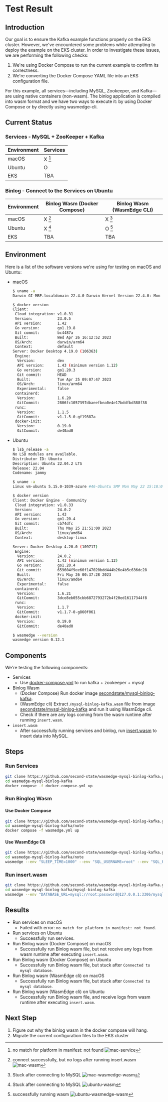 # Test Result

## Introduction

Our goal is to ensure the Kafka example functions properly on the EKS cluster. However, we've encountered some problems while attempting to deploy the example on the EKS cluster. In order to investigate these issues, we are performing the following checks:

1. We're using Docker Compose to run the current example to confirm its correctness.
2. We're converting the Docker Compose YAML file into an EKS configuration file.

For this example, all services—including MySQL, Zookeeper, and Kafka—are using native containers (non-wasm). The binlog application is compiled into wasm format and we have two ways to execute it: by using Docker Compose or by directly using wasmedge-cli.

## Current Status

### Services - MySQL + ZooKeeper + Kafka

| Environment | Services         |
| ----------- | ---------------- |
| macOS       | X [^mac-service] |
| Ubuntu      | O                |
| EKS         | TBA              |

### Binlog - Connect to the Services on Ubuntu

| Environment | Binlog Wasm (Docker Compose) | Binlog Wasm (WasmEdge CLI) |
| ----------- | ---------------------------- | -------------------------- |
| macOS       | X [^mac-wasm]                | X [^mac-wasmedge-wasm]     |
| Ubuntu      | X [^ubuntu-wasm]             | O [^ubuntu-wasmedge-wasm]  |
| EKS         | TBA                          | TBA                        |

[^mac-service]: no match for platform in manifest: not found ![mac-service](https://github.com/second-state/wasmedge-mysql-binlog-kafka/blob/add-k8s/note/images/mac-service.png?raw=true)
[^mac-wasm]: connect successfully, but no logs after running insert.wasm ![mac-wasm](https://github.com/second-state/wasmedge-mysql-binlog-kafka/blob/add-k8s/note/images/mac-wasm.png?raw=true)
[^mac-wasmedge-wasm]: Stuck after connecting to MySQL ![mac-wasmedge-wasm](https://github.com/second-state/wasmedge-mysql-binlog-kafka/blob/add-k8s/note/images/mac-wasmedge-wasm.png?raw=true)
[^ubuntu-wasm]: Stuck after connecting to MySQL ![ubuntu-wasm](https://github.com/second-state/wasmedge-mysql-binlog-kafka/blob/add-k8s/note/images/ubuntu-wasm.png?raw=true)
[^ubuntu-wasmedge-wasm]: successfully running wasm ![ubuntu-wasmedge-wasm](https://github.com/second-state/wasmedge-mysql-binlog-kafka/blob/add-k8s/note/images/ubuntu-wasmedge-wasm.png?raw=true)

## Environment

Here is a list of the software versions we're using for testing on macOS and Ubuntu:

- macOS

  ```bash
  $ uname -a
  Darwin GI-MBP.localdomain 22.4.0 Darwin Kernel Version 22.4.0: Mon Mar  6 20:59:58 PST 2023; root:xnu-8796.101.5~3/RELEASE_ARM64_T6020 arm64

  $ docker version
  Client:
   Cloud integration: v1.0.31
   Version:           23.0.5
   API version:       1.42
   Go version:        go1.19.8
   Git commit:        bc4487a
   Built:             Wed Apr 26 16:12:52 2023
   OS/Arch:           darwin/arm64
   Context:           default
  Server: Docker Desktop 4.19.0 (106363)
   Engine:
    Version:          dev
    API version:      1.43 (minimum version 1.12)
    Go version:       go1.20.3
    Git commit:       HEAD
    Built:            Tue Apr 25 09:07:47 2023
    OS/Arch:          linux/arm64
    Experimental:     false
   containerd:
    Version:          1.6.20
    GitCommit:        2806fc1057397dbaeefbea0e4e17bddfbd388f38
   runc:
    Version:          1.1.5
    GitCommit:        v1.1.5-0-gf19387a
   docker-init:
    Version:          0.19.0
    GitCommit:        de40ad0
  ```

- Ubuntu

  ```bash
  $ lsb_release -a
  No LSB modules are available.
  Distributor ID: Ubuntu
  Description: Ubuntu 22.04.2 LTS
  Release: 22.04
  Codename: jammy
  
  $ uname -a
  Linux vm-ubuntu 5.15.0-1039-azure #46-Ubuntu SMP Mon May 22 15:18:07 UTC 2023 x86_64 x86_64 x86_64 GNU/Linux
  
  $ docker version
  Client: Docker Engine - Community
   Cloud integration: v1.0.33
   Version:           24.0.2
   API version:       1.43
   Go version:        go1.20.4
   Git commit:        cb74dfc
   Built:             Thu May 25 21:51:00 2023
   OS/Arch:           linux/amd64
   Context:           desktop-linux
  
  Server: Docker Desktop 4.20.0 (109717)
   Engine:
    Version:          24.0.2
    API version:      1.43 (minimum version 1.12)
    Go version:       go1.20.4
    Git commit:       659604f9ee60f147020bdd444b26e4b5c636dc28
    Built:            Fri May 26 00:37:28 2023
    OS/Arch:          linux/amd64
    Experimental:     false
   containerd:
    Version:          1.6.21
    GitCommit:        3dce8eb055cbb6872793272b4f20ed16117344f8
   runc:
    Version:          1.1.7
    GitCommit:        v1.1.7-0-g860f061
   docker-init:
    Version:          0.19.0
    GitCommit:        de40ad0

  $ wasmedge --version
  wasmedge version 0.12.1
  ```

## Components

We're testing the following components:

- Services
  - Use [docker-compose.yml](https://github.com/second-state/wasmedge-mysql-binlog-kafka/blob/04a110e/docker-compose.yml) to run kafka + zookeeper + mysql
- Binlog Wasm
  - (Docker Compose) Run docker image [secondstate/mysql-binlog-kafka](https://hub.docker.com/r/secondstate/mysql-binlog-kafka/tags).
  - (WasmEdge cli) Extract `/mysql-binlog-kafka.wasm` file from image [secondstate/mysql-binlog-kafka](https://hub.docker.com/r/secondstate/mysql-binlog-kafka/tags) and run it using WasmEdge cli.
  - Check if there are any logs coming from the wasm runtime after running `insert.wasm`.
- `insert.wasm`
  - After successfully running services and binlog, run [insert.wasm](https://github.com/second-state/wasmedge-mysql-binlog-kafka/blob/04a110e/mysql-binlog-kafka/sql-commands-test-wasm/insert.wasm) to insert data into MySQL.

## Steps

### Run Services

```bash
git clone https://github.com/second-state/wasmedge-mysql-binlog-kafka.git
cd wasmedge-mysql-binlog-kafka
docker compose -f docker-compose.yml up
```

### Run Binglog Wasm

#### Use Docker Compose

```bash
git clone https://github.com/second-state/wasmedge-mysql-binlog-kafka.git -b add-k8s
cd wasmedge-mysql-binlog-kafka/note
docker compose -f wasmedge.yml up
```

#### Use WasmEdge Cli

```bash
git clone https://github.com/second-state/wasmedge-mysql-binlog-kafka.git -b add-k8s
cd wasmedge-mysql-binlog-kafka/note
wasmedge --env "SLEEP_TIME=1000" --env "SQL_USERNAME=root" --env "SQL_PASSWORD=password" --env "SQL_PORT=3306" --env "SQL_HOSTNAME=localhost" --env "SQL_DATABASE=mysql" --env "KAFKA_URL=localhost:9092" mysql-binlog-kafka.wasm
```

### Run insert.wasm

```bash
git clone https://github.com/second-state/wasmedge-mysql-binlog-kafka.git
cd wasmedge-mysql-binlog-kafka/mysql-binlog-kafka
wasmedge --env "DATABASE_URL=mysql://root:password@127.0.0.1:3306/mysql" sql-commands-test-wasm/insert.wasm
```

## Results

- Run services on macOS
  - Failed with error: `no match for platform in manifest: not found`.
- Run services on Ubuntu
  - Successfully run services.
- Run Binlog wasm (Docker Compose) on macOS
  - Successfully run Binlog wasm file, but not receive any logs from wasm runtime after executing `insert.wasm`.
- Run Binlog wasm (Docker Compose) on Ubuntu
  - Successfully run Binlog wasm file, but stuck after `Connected to mysql database`.
- Run Binlog wasm (WasmEdge cli) on macOS
  - Successfully run Binlog wasm file, but stuck after `Connected to mysql database`.
- Run Binlog wasm (WasmEdge cli) on Ubuntu
  - Successfully run Binlog wasm file, and receive logs from wasm runtime after executing `insert.wasm`.

## Next Step

1. Figure out why the binlog wasm in the docker compose will hang.
2. Migrate the current configuration files to the EKS cluster
